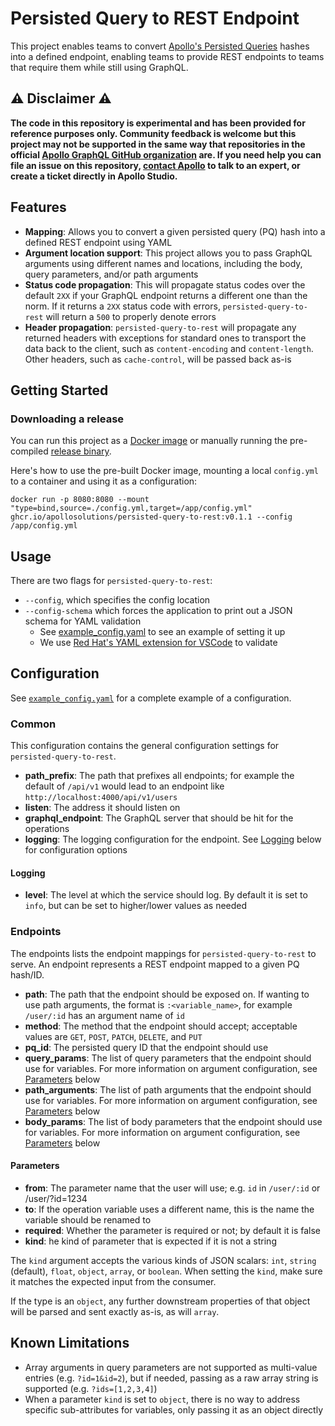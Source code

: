 # Persisted Query to REST Endpoint

This project enables teams to convert [Apollo's Persisted Queries](https://www.apollographql.com/docs/graphos/operations/persisted-queries/) hashes into a defined endpoint, enabling teams to provide REST endpoints to teams that require them while still using GraphQL.

## ⚠️ Disclaimer ⚠️

**The code in this repository is experimental and has been provided for reference purposes only. Community feedback is welcome but this project may not be supported in the same way that repositories in the official [Apollo GraphQL GitHub organization](https://github.com/apollographql) are. If you need help you can file an issue on this repository, [contact Apollo](https://www.apollographql.com/contact-sales) to talk to an expert, or create a ticket directly in Apollo Studio.**

## Features

- **Mapping**: Allows you to convert a given persisted query (PQ) hash into a defined REST endpoint using YAML
- **Argument location support**: This project allows you to pass GraphQL arguments using different names and locations, including the body, query parameters, and/or path arguments
- **Status code propagation**: This will propagate status codes over the default `2XX` if your GraphQL endpoint returns a different one than the norm. If it returns a `2XX` status code with errors, `persisted-query-to-rest` will return a `500` to properly denote errors
- **Header propagation**: `persisted-query-to-rest` will propagate any returned headers with exceptions for standard ones to transport the data back to the client, such as `content-encoding` and `content-length`. Other headers, such as `cache-control`, will be passed back as-is

## Getting Started

### Downloading a release
You can run this project as a [Docker image](https://github.com/apollosolutions/persisted-query-to-rest/pkgs/container/persisted-query-to-rest) or manually running the pre-compiled [release binary](https://github.com/apollosolutions/persisted-query-to-rest/releases).

Here's how to use the pre-built Docker image, mounting a local `config.yml` to a container and using it as a configuration:
```
docker run -p 8080:8080 --mount "type=bind,source=./config.yml,target=/app/config.yml" ghcr.io/apollosolutions/persisted-query-to-rest:v0.1.1 --config /app/config.yml
```

## Usage

There are two flags for `persisted-query-to-rest`:

* `--config`, which specifies the config location
* `--config-schema` which forces the application to print out a JSON schema for YAML validation
  * See [example_config.yaml](./example_config.yaml) to see an example of setting it up
  * We use [Red Hat's YAML extension for VSCode](https://marketplace.visualstudio.com/items?itemName=redhat.vscode-yaml) to validate

## Configuration

See [`example_config.yaml`](./example_config.yaml) for a complete example of a configuration.

### Common

This configuration contains the general configuration settings for `persisted-query-to-rest`. 

* **path_prefix**: The path that prefixes all endpoints; for example the default of `/api/v1` would lead to an endpoint like `http://localhost:4000/api/v1/users`
* **listen**: The address it should listen on
* **graphql_endpoint**: The GraphQL server that should be hit for the operations
* **logging**: The logging configuration for the endpoint. See [Logging](#logging) below for configuration options

#### Logging

* **level**: The level at which the service should log. By default it is set to `info`, but can be set to higher/lower values as needed

### Endpoints

The endpoints lists the endpoint mappings for `persisted-query-to-rest` to serve. An endpoint represents a REST endpoint mapped to a given PQ hash/ID. 

* **path**: The path that the endpoint should be exposed on. If wanting to use path arguments, the format is `:<variable_name>`, for example `/user/:id` has an argument name of `id`
* **method**: The method that the endpoint should accept; acceptable values are `GET`, `POST`, `PATCH`, `DELETE`, and `PUT`
* **pq_id**: The persisted query ID that the endpoint should use
* **query_params**: The list of  query parameters that the endpoint should use for variables. For more information on argument configuration, see [Parameters](#parameters) below
* **path_arguments**: The list of  path arguments that the endpoint should use for variables. For more information on argument configuration, see [Parameters](#parameters) below
* **body_params**: The list of body parameters that the endpoint should use for variables. For more information on argument configuration, see [Parameters](#parameters) below

#### Parameters

* **from**: The parameter name that the user will use; e.g. `id` in `/user/:id` or /user/?id=1234
* **to**: If the operation variable uses a different name, this is the name the variable should be renamed to
* **required**: Whether the parameter is required or not; by default it is false
* **kind**: he kind of parameter that is expected if it is not a string

The `kind` argument accepts the various kinds of JSON scalars: `int`, `string` (default), `float`, `object`, `array`, or `boolean`. When setting the `kind`, make sure it matches the expected input from the consumer. 

If the type is an `object`, any further downstream properties of that object will be parsed and sent exactly as-is, as will `array`. 

## Known Limitations

- Array arguments in query parameters are not supported as multi-value entries (e.g. `?id=1&id=2`), but if needed, passing as a raw array string is supported (e.g. `?ids=[1,2,3,4]`)
- When a parameter `kind` is set to `object`, there is no way to address specific sub-attributes for variables, only passing it as an object directly

